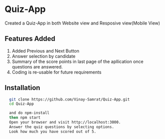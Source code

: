 # Quiz-App

Created a Quiz-App in both Website view and Resposive view(Mobile View)

## Features Added

1. Added Previous and Next Button
2. Answer selection by candidate
3. Summary of the score points in last page of the apllication once questions are answered.
4. Coding is re-usable for future requirements

## Installation

 ```bash
   git clone https://github.com/Vinay-Samrat/Quiz-App.git
   cd Quiz-App

   and do npm-install
   then npm start
   Open your browser and visit http://localhost:3000.
   Answer the quiz questions by selecting options.
   Look how much you have scored out of 5.
